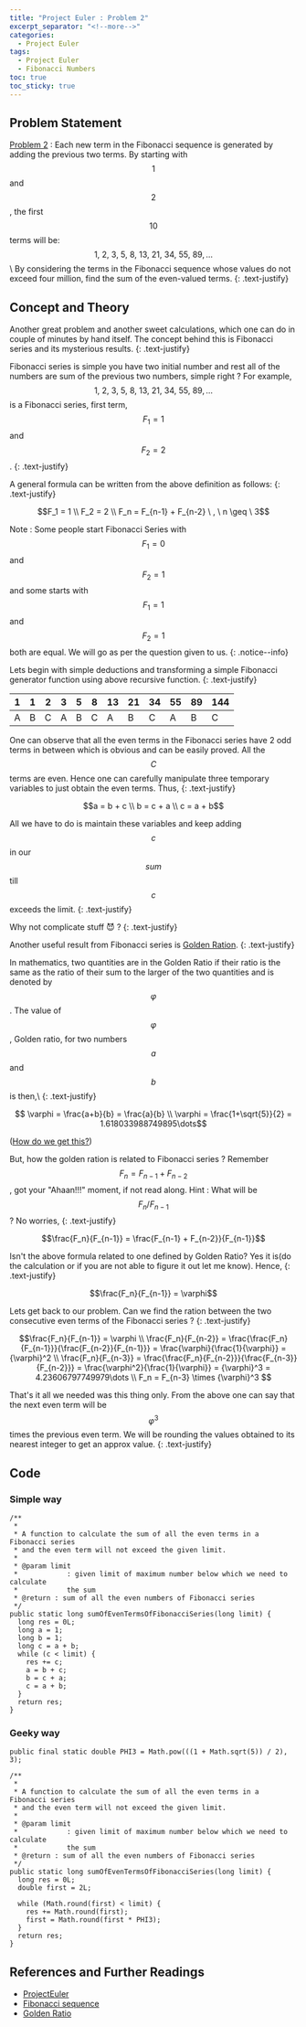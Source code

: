 ```yaml
---
title: "Project Euler : Problem 2"
excerpt_separator: "<!--more-->"
categories:
  - Project Euler
tags:
  - Project Euler
  - Fibonacci Numbers
toc: true
toc_sticky: true
---
```


## Problem Statement
[Problem 2](https://projecteuler.net/problem=2) : Each new term in the Fibonacci sequence is generated by adding the previous two terms. By starting with $$1$$ and $$2$$, the first $$10$$ terms will be: $$1, \ 2, \ 3, \ 5, \ 8, \ 13, \ 21, \ 34, \ 55, \ 89, \dots$$ \\
By considering the terms in the Fibonacci sequence whose values do not exceed four million, find the sum of the even-valued terms.
{: .text-justify}

## Concept and Theory
Another great problem and another sweet calculations, which one can do in couple of minutes by hand itself. The concept behind this is Fibonacci series and its mysterious results.
{: .text-justify}

Fibonacci series is simple you have two initial number and rest all of the numbers are sum of the previous two numbers, simple right ?
For example, $$1, \ 2, \ 3, \ 5, \ 8, \ 13, \ 21, \ 34, \ 55, \ 89, \dots$$ is a Fibonacci series, first term, $$F_1 = 1$$ and $$F_2 = 2$$.
{: .text-justify}

A general formula can be written from the above definition as follows:
{: .text-justify}

$$F_1 = 1 \\
F_2 = 2 \\
F_n = F_{n-1} + F_{n-2} \ , \ n \geq \ 3$$

Note : Some people start Fibonacci Series with $$F_1 = 0$$ and $$F_2 = 1$$ and some starts with $$F_1 = 1$$ and $$F_2 = 1$$ both are equal. We will go as per the question given to us.
{: .notice--info}

Lets begin with simple deductions and transforming a simple Fibonacci generator function using above recursive function.
{: .text-justify}

| 1 | 1 | 2 | 3 | 5 | 8 | 13 | 21 | 34 | 55 | 89 | 144 |  
| ---- | ---- | ---- | ---- | ---- | ---- | ---- | ---- | ---- | ---- | ---- | ---- |
| A | B | C | A | B | C | A | B | C | A | B | C |

One can observe that all the even terms in the Fibonacci series have 2 odd terms in between which is obvious and can be easily proved. All the $$C$$ terms are even. Hence one can carefully manipulate three temporary variables to just obtain the even terms. Thus,
{: .text-justify}

$$a = b + c \\
b = c + a \\
c = a + b$$

All we have to do is maintain these variables and keep adding $$c$$ in our $$sum$$ till $$c$$ exceeds the limit.
{: .text-justify}

Why not complicate stuff :smiling_imp: ?
{: .text-justify}

Another useful result from Fibonacci series is [Golden Ration](https://en.wikipedia.org/wiki/Golden_ratio).
{: .text-justify}

In mathematics, two quantities are in the Golden Ratio if their ratio is the same as the ratio of their sum to the larger of the two quantities and is denoted by $$\varphi$$. The value of $$\varphi$$ , Golden ratio, for two numbers $$a$$ and $$b$$ is then,\\
{: .text-justify}

$$ \varphi = \frac{a+b}{b} = \frac{a}{b} \\
\varphi = \frac{1+\sqrt{5}}{2} = 1.618033988749895\dots$$

([How do we get this?](https://en.wikipedia.org/wiki/Golden_ratio#Calculation))

But, how the golden ration is related to Fibonacci series ? Remember $$F_n = F_{n-1} + F_{n-2}$$, got your "Ahaan!!!" moment, if not read along. Hint : What will be $$F_n/F_{n-1}$$? No worries,
{: .text-justify}

$$\frac{F_n}{F_{n-1}} = \frac{F_{n-1} + F_{n-2}}{F_{n-1}}$$

Isn't the above formula related to one defined by Golden Ratio? Yes it is(do the calculation or if you are not able to figure it out let me know). Hence,
{: .text-justify}

$$\frac{F_n}{F_{n-1}} = \varphi$$

Lets get back to our problem. Can we find the ration between the two consecutive even terms of the Fibonacci series ?
{: .text-justify}

$$\frac{F_n}{F_{n-1}} = \varphi \\
\frac{F_n}{F_{n-2}} = \frac{\frac{F_n}{F_{n-1}}}{\frac{F_{n-2}}{F_{n-1}}} = \frac{\varphi}{\frac{1}{\varphi}} = {\varphi}^2 \\
\frac{F_n}{F_{n-3}} = \frac{\frac{F_n}{F_{n-2}}}{\frac{F_{n-3}}{F_{n-2}}} = \frac{\varphi^2}{\frac{1}{\varphi}} = {\varphi}^3 = 4.23606797749979\dots \\
F_n = F_{n-3} \times {\varphi}^3 $$

That's it all we needed was this thing only. From the above one can say that the next even term will be $$\varphi^3$$ times the previous even term. We will be rounding the values obtained to its nearest integer to get an approx value.
{: .text-justify}

## Code

### Simple way
```
/**
 *
 * A function to calculate the sum of all the even terms in a Fibonacci series
 * and the even term will not exceed the given limit.
 *
 * @param limit
 *            : given limit of maximum number below which we need to calculate
 *            the sum
 * @return : sum of all the even numbers of Fibonacci series
 */
public static long sumOfEvenTermsOfFibonacciSeries(long limit) {
  long res = 0L;
  long a = 1;
  long b = 1;
  long c = a + b;
  while (c < limit) {
    res += c;
    a = b + c;
    b = c + a;
    c = a + b;
  }
  return res;
}
```

### Geeky way
```
public final static double PHI3 = Math.pow(((1 + Math.sqrt(5)) / 2), 3);

/**
 *
 * A function to calculate the sum of all the even terms in a Fibonacci series
 * and the even term will not exceed the given limit.
 *
 * @param limit
 *            : given limit of maximum number below which we need to calculate
 *            the sum
 * @return : sum of all the even numbers of Fibonacci series
 */
public static long sumOfEvenTermsOfFibonacciSeries(long limit) {
  long res = 0L;
  double first = 2L;

  while (Math.round(first) < limit) {
    res += Math.round(first);
    first = Math.round(first * PHI3);
  }
  return res;
}
```

## References and Further Readings
* [ProjectEuler](https://projecteuler.net)
* [Fibonacci sequence](https://en.wikipedia.org/wiki/Fibonacci_number)
* [Golden Ratio](https://en.wikipedia.org/wiki/Golden_ratio)
